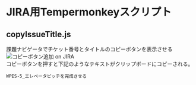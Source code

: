 # JIRA用Tempermonkeyスクリプト
## copyIssueTitle.js
課題ナビゲータでチケット番号とタイトルのコピーボタンを表示させる  
![コピーボタン追加 on JIRA](https://github.com/yheihei/tempermonkey/blob/master/doc/image/copyIssueTitle.png)  
コピーボタンを押すと下記のようなテキストがクリップボードにコピーされる。
```
WPES-5_エレベータピッチを完成させる
```

